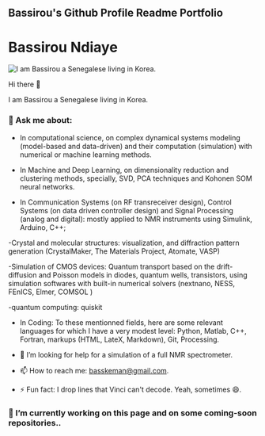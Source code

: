 ## Bassirou's Github Profile Readme Portfolio

# Bassirou Ndiaye

![I am Bassirou a Senegalese living in Korea.](https://pbs.twimg.com/profile_banners/377402778/1672025817/1080x360)


Hi there 👋

I am Bassirou a Senegalese living in Korea. 

### 💬 Ask me about:
- In computational science, on complex dynamical systems modeling (model-based and data-driven) and their computation (simulation) with numerical or machine learning methods.

- In Machine and Deep Learning, on dimensionality reduction and clustering methods, specially, SVD, PCA techniques and Kohonen SOM neural networks.

- In Communication Systems (on RF transreceiver design), Control Systems (on data driven controller design) and Signal Processing (analog and digital): mostly applied to NMR instruments using Simulink, Arduino, C++;

-Crystal and molecular structures: visualization, and diffraction pattern generation 
(CrystalMaker, The Materials Project, Atomate, VASP)

-Simulation of CMOS devices: Quantum transport based on the drift-diffusion and Poisson models in diodes, quantum wells, transistors, using simulation softwares with built-in numerical solvers (nextnano, NESS, FEnICS, Elmer, COMSOL ) 

-quantum computing: quiskit

- In Coding: To these mentionned fields, here are some relevant languages for which I have a very modest level: Python, Matlab, C++, Fortran, markups (HTML, LateX, Markdown), Git, Processing.


- 🤔 I’m looking for help for a simulation of a full NMR spectrometer.
- 📫 How to reach me: basskeman@gmail.com.

- ⚡ Fun fact: I drop lines that Vinci can't decode. Yeah, sometimes 😄.

### 🔭 I’m currently working on this page and on some coming-soon repositories..  
